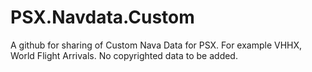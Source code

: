 # PSX.Navdata.Custom
A github for sharing of Custom Nava Data for PSX.  For example VHHX, World Flight Arrivals.  No copyrighted data to be added.
